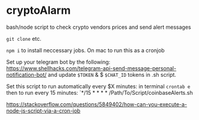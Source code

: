 # cryptoAlarm
bash/node script to check crypto vendors prices and send alert messages

`git clone` etc.

`npm i` to install neccessary jobs.
 On mac to run this as a cronjob 

Set up your telegram bot by the following:
https://www.shellhacks.com/telegram-api-send-message-personal-notification-bot/
and update `$TOKEN` & $ `$CHAT_ID` tokens in .sh script.

Set this script to run automatically every $X minutes:
in terminal
`crontab e`
then to run every 15 minutes:
`*/15 * * * * /Path/To/Script/coinbaseAlerts.sh

https://stackoverflow.com/questions/5849402/how-can-you-execute-a-node-js-script-via-a-cron-job

